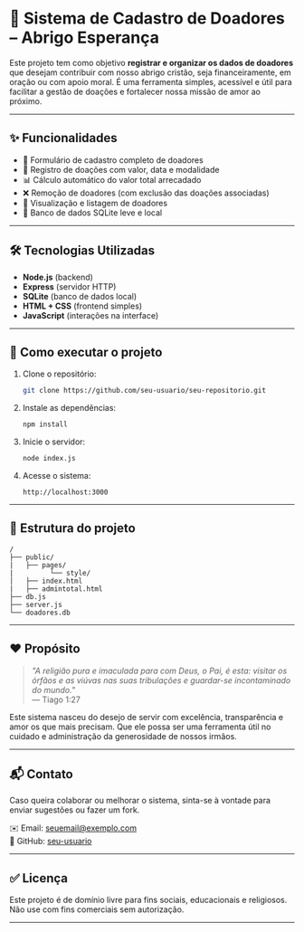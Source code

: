 
# 🙌 Sistema de Cadastro de Doadores – Abrigo Esperança

Este projeto tem como objetivo **registrar e organizar os dados de doadores** que desejam contribuir com nosso abrigo cristão, seja financeiramente, em oração ou com apoio moral. É uma ferramenta simples, acessível e útil para facilitar a gestão de doações e fortalecer nossa missão de amor ao próximo.

---

## ✨ Funcionalidades

- 📄 Formulário de cadastro completo de doadores
- 💸 Registro de doações com valor, data e modalidade
- 📊 Cálculo automático do valor total arrecadado
- ❌ Remoção de doadores (com exclusão das doações associadas)
- 🔎 Visualização e listagem de doadores
- 🔐 Banco de dados SQLite leve e local

---

## 🛠️ Tecnologias Utilizadas

- **Node.js** (backend)
- **Express** (servidor HTTP)
- **SQLite** (banco de dados local)
- **HTML + CSS** (frontend simples)
- **JavaScript** (interações na interface)

---

## 🚀 Como executar o projeto

1. Clone o repositório:
   ```bash
   git clone https://github.com/seu-usuario/seu-repositorio.git
   ```

2. Instale as dependências:
   ```bash
   npm install
   ```

3. Inicie o servidor:
   ```bash
   node index.js
   ```

4. Acesse o sistema:
   ```
   http://localhost:3000
   ```

---

## 📁 Estrutura do projeto

```
/
├── public/
|   ├── pages/
|         └── style/
│   ├── index.html
|   ├── admintotal.html
├── db.js
├── server.js   
└── doadores.db
```

---

## ❤️ Propósito

> *"A religião pura e imaculada para com Deus, o Pai, é esta: visitar os órfãos e as viúvas nas suas tribulações e guardar-se incontaminado do mundo."*  
> — Tiago 1:27

Este sistema nasceu do desejo de servir com excelência, transparência e amor os que mais precisam. Que ele possa ser uma ferramenta útil no cuidado e administração da generosidade de nossos irmãos.

---

## 📬 Contato

Caso queira colaborar ou melhorar o sistema, sinta-se à vontade para enviar sugestões ou fazer um fork.

✉️ Email: seuemail@exemplo.com  
🐙 GitHub: [seu-usuario](https://github.com/seu-usuario)

---

## ✅ Licença

Este projeto é de domínio livre para fins sociais, educacionais e religiosos. Não use com fins comerciais sem autorização.

---

